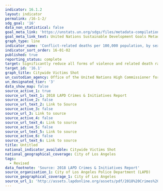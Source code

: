 ```yaml
---
indicator: 16.1.2
layout: indicator
permalink: /16-1-2/
sdg_goal: '16'
data_non_statistical: false
goal_meta_link: 'https://unstats.un.org/sdgs/files/metadata-compilation/Metadata-Goal-16.pdf'
goal_meta_link_text: United Nations Sustainable Development Goals Metadata (PDF 1.3 MB)
graph_type: line
indicator_name: 'Conflict-related deaths per 100,000 population, by sex, age and cause'
indicator_sort_order: 16-01-02
published: true
reporting_status: complete
target: Significantly reduce all forms of violence and related death rates everywhere
target_id: '16.1'
graph_title: Citywide Victims Shot
un_custodian_agency: Office of the United Nations High Commissioner for Human Rights (OHCHR)
un_designated_tier: '3'
data_show_map: false
source_active_1: true
source_url_text_1: 2018 LAPD Crimes & Initiatives Report
source_active_2: false
source_url_text_2: Link to Source
source_active_3: false
source_url_3: Link to source
source_active_4: false
source_url_text_4: Link to source
source_active_5: false
source_url_text_5: Link to source
source_active_6: false
source_url_text_6: Link to source
title: Untitled
national_indicator_available: Citywide Victims Shot
national_geographical_coverage: City of Los Angeles
tags:
  - Revised
data_footnote: 'Source: 2018 LAPD Crimes & Initiatives Report'
source_organisation_1: City of Los Angeles Police Department (LAPD)
source_geographical_coverage_1: City of Los Angeles
source_url_1: 'http://assets.lapdonline.org/assets/pdf/2018%20Crimes%20and%20Initiatives.pdf'
---
```

